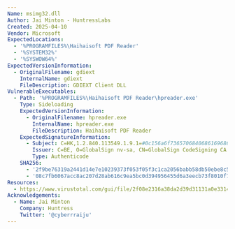```yaml
---
Name: msimg32.dll
Author: Jai Minton - HuntressLabs
Created: 2025-04-10
Vendor: Microsoft
ExpectedLocations:
  - '%PROGRAMFILES%\Haihaisoft PDF Reader'
  - '%SYSTEM32%'
  - '%SYSWOW64%'
ExpectedVersionInformation:
  - OriginalFilename: gdiext
    InternalName: gdiext
    FileDescription: GDIEXT Client DLL
VulnerableExecutables:
  - Path: '%PROGRAMFILES%\Haihaisoft PDF Reader\hpreader.exe'
    Type: Sideloading
    ExpectedVersionInformation:
      - OriginalFilename: hpreader.exe
        InternalName: hpreader.exe
        FileDescription: Haihaisoft PDF Reader
    ExpectedSignatureInformation:
      - Subject: C=HK,1.2.840.113549.1.9.1=#0c156a6f7365706840686169686169736f66742e636f6d, L=Hong Kong,ST=Hong Kong, O=Haihaisoft Limited, CN=Haihaisoft Limited
        Issuer: C=BE, O=GlobalSign nv-sa, CN=GlobalSign CodeSigning CA - SHA256 - G3
        Type: Authenticode
    SHA256:
      - '2f9be76319a2441d14e7e10239373f053f05f3c1ca2056babb58db50ebe8c5c7'
      - '08c7fb6067acc8ac207d28ab616c9ea5bc0d394956455d6a3eecb73f8010f7a2'
Resources:
  - https://www.virustotal.com/gui/file/2f08e2316a38da2d39d31131a0e3314024ab80756050624afafc1e17b0562d5e/details
Acknowledgements:
  - Name: Jai Minton
    Company: Huntress
    Twitter: '@cyberrraiju'
---
```


